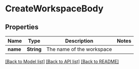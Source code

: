 # CreateWorkspaceBody

## Properties

Name | Type | Description | Notes
------------ | ------------- | ------------- | -------------
**name** | **String** | The name of the workspace | 

[[Back to Model list]](../README.md#documentation-for-models) [[Back to API list]](../README.md#documentation-for-api-endpoints) [[Back to README]](../README.md)


